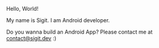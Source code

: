 Hello, World!

My name is Sigit. I am Android developer. 

Do you wanna build an Android App? Please contact me at [contact@sigit.dev](mailto:contact@sigit.dev) :)

